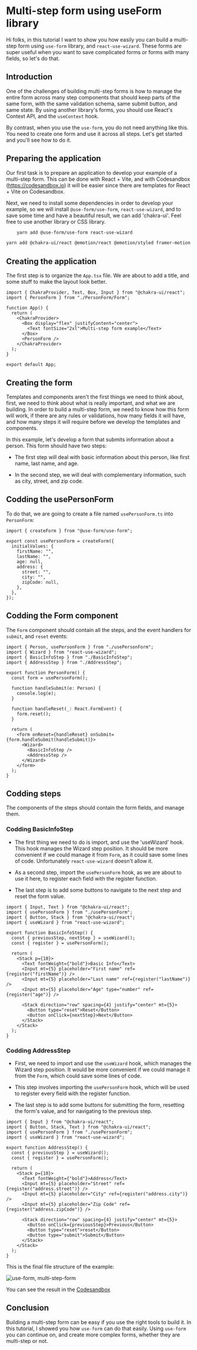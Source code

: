 # Multi-step form using useForm library

Hi folks, in this tutorial I want to show you how easily you can build a multi-step form using `use-form` library, and `react-use-wizard`. These forms are super useful when you want to save complicated forms or forms with many fields, so let's do that.

## Introduction

One of the challenges of building multi-step forms is how to manage the entire form across many step components that should keep parts of the same form, with the same validation schema, same submit button, and same state. By using another library's forms, you should use React's Context API, and the `useContext` hook.

By contrast, when you use the `use-form`, you do not need anything like this. You need to create one form and use it across all steps. Let's get started and you'll see how to do it.

## Preparing the application

Our first task is to prepare an application to develop your example of a multi-step form. This can be done with React + Vite, and with Codesandbox (https://codesandbox.io) it will be easier since there are templates for React + Vite on Codesandbox.

Next, we need to install some dependencies in order to develop your example, so we will install `@use-form/use-form`, `react-use-wizard`, and to save some time and have a beautiful result, we can add 'chakra-ui'. Feel free to use another library or CSS library.

```bash
    yarn add @use-form/use-form react-use-wizard
```

```bash
yarn add @chakra-ui/react @emotion/react @emotion/styled framer-motion
```

## Creating the application

The first step is to organize the `App.tsx` file. We are about to add a title, and some stuff to make the layout look better.

```tsx
import { ChakraProvider, Text, Box, Input } from "@chakra-ui/react";
import { PersonForm } from "./PersonForm/Form";

function App() {
  return (
    <ChakraProvider>
      <Box display="flex" justifyContent="center">
        <Text fontSize="2xl">Multi-step form example</Text>
      </Box>
      <PersonForm />
    </ChakraProvider>
  );
}

export default App;
```

## Creating the form

Templates and components aren't the first things we need to think about, first, we need to think about what is really important, and what we are building. In order to build a multi-step form, we need to know how this form will work, if there are any rules or validations, how many fields it will have, and how many steps it will require before we develop the templates and components.

In this example, let's develop a form that submits information about a person. This form should have two steps:

- The first step will deal with basic information about this person, like first name, last name, and age.

- In the second step, we will deal with complementary information, such as city, street, and zip code.

## Codding the usePersonForm

To do that, we are going to create a file named `usePersonForm.ts` into `PersonForm`:

```tsx
import { createForm } from "@use-form/use-form";

export const usePersonForm = createForm({
  initialValues: {
    firstName: "",
    lastName: "",
    age: null,
    address: {
      street: "",
      city: "",
      zipCode: null,
    },
  },
});
```

## Codding the Form component

The `Form` component should contain all the steps, and the event handlers for `submit`, and `reset` events:

```tsx
import { Person, usePersonForm } from "./usePersonForm";
import { Wizard } from "react-use-wizard";
import { BasicInfoStep } from "./BasicInfoStep";
import { AddressStep } from "./AddressStep";

export function PersonForm() {
  const form = usePersonForm();

  function handleSubmit(e: Person) {
    console.log(e);
  }

  function handleReset(_: React.FormEvent) {
    form.reset();
  }

  return (
    <form onReset={handleReset} onSubmit={form.handleSubmit(handleSubmit)}>
      <Wizard>
        <BasicInfoStep />
        <AddressStep />
      </Wizard>
    </form>
  );
}
```

## Codding steps

The components of the steps should contain the form fields, and manage them.

### Codding BasicInfoStep

- The first thing we need to do is import, and use the 'useWizard' hook. This hook manages the Wizard step position. It should be more convenient if we could manage it from `Form`, as it could save some lines of code. Unfortunately `react-use-wizard` doesn't allow it.

- As a second step, import the `usePersonForm` hook, as we are about to use it here, to register each field with the register function.

- The last step is to add some buttons to navigate to the next step and reset the form value.

```tsx
import { Input, Text } from "@chakra-ui/react";
import { usePersonForm } from "./usePersonForm";
import { Button, Stack } from "@chakra-ui/react";
import { useWizard } from "react-use-wizard";

export function BasicInfoStep() {
  const { previousStep, nextStep } = useWizard();
  const { register } = usePersonForm();

  return (
    <Stack p={10}>
      <Text fontWeight={"bold"}>Basic Info</Text>
      <Input mt={5} placeholder="First name" ref={register("firstName")} />
      <Input mt={5} placeholder="Last name" ref={register("lastName")} />
      <Input mt={5} placeholder="Age" type="number" ref={register("age")} />

      <Stack direction="row" spacing={4} justify="center" mt={5}>
        <Button type="reset">Reset</Button>
        <Button onClick={nextStep}>Next</Button>
      </Stack>
    </Stack>
  );
}
```

### Codding AddressStep

- First, we need to import and use the `useWizard` hook, which manages the Wizard step position. It would be more convenient if we could manage it from the `Form`, which could save some lines of code.

- This step involves importing the `usePersonForm` hook, which will be used to register every field with the register function.

- The last step is to add some buttons for submitting the form, resetting the form's value, and for navigating to the previous step.

```tsx
import { Input } from "@chakra-ui/react";
import { Button, Stack, Text } from "@chakra-ui/react";
import { usePersonForm } from "./usePersonForm";
import { useWizard } from "react-use-wizard";

export function AddressStep() {
  const { previousStep } = useWizard();
  const { register } = usePersonForm();

  return (
    <Stack p={10}>
      <Text fontWeight={"bold"}>Address</Text>
      <Input mt={5} placeholder="Street" ref={register("address.street")} />
      <Input mt={5} placeholder="City" ref={register("address.city")} />
      <Input mt={5} placeholder="Zip Code" ref={register("address.zipCode")} />

      <Stack direction="row" spacing={4} justify="center" mt={5}>
        <Button onClick={previousStep}>Previous</Button>
        <Button type="reset">reset</Button>
        <Button type="submit">Submit</Button>
      </Stack>
    </Stack>
  );
}
```

This is the final file structure of the example:

![use-form, multi-step-form](multi-step-form.png)

You can see the result in the [Codesandbox](https://codesandbox.io/p/sandbox/musing-margulis-z3m0nf)

## Conclusion

Building a multi-step form can be easy if you use the right tools to build it. In this tutorial, I showed you how `use-form` can do that easily. Using `use-form` you can continue on, and create more complex forms, whether they are multi-step or not.
